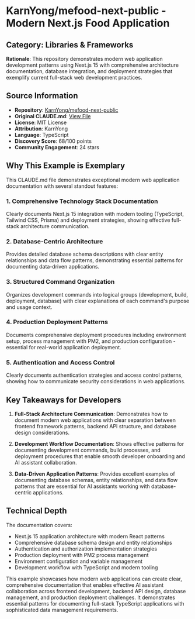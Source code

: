 # KarnYong/mefood-next-public - Modern Next.js Food Application

## Category: Libraries & Frameworks

**Rationale**: This repository demonstrates modern web application development patterns using Next.js 15 with comprehensive architecture documentation, database integration, and deployment strategies that exemplify current full-stack web development practices.

## Source Information

- **Repository**: [KarnYong/mefood-next-public](https://github.com/KarnYong/mefood-next-public)
- **Original CLAUDE.md**: [View File](https://github.com/KarnYong/mefood-next-public/blob/main/CLAUDE.md)
- **License**: MIT License
- **Attribution**: KarnYong
- **Language**: TypeScript
- **Discovery Score**: 68/100 points
- **Community Engagement**: 24 stars

## Why This Example is Exemplary

This CLAUDE.md file demonstrates exceptional modern web application documentation with several standout features:

### 1. Comprehensive Technology Stack Documentation
Clearly documents Next.js 15 integration with modern tooling (TypeScript, Tailwind CSS, Prisma) and deployment strategies, showing effective full-stack architecture communication.

### 2. Database-Centric Architecture
Provides detailed database schema descriptions with clear entity relationships and data flow patterns, demonstrating essential patterns for documenting data-driven applications.

### 3. Structured Command Organization
Organizes development commands into logical groups (development, build, deployment, database) with clear explanations of each command's purpose and usage context.

### 4. Production Deployment Patterns
Documents comprehensive deployment procedures including environment setup, process management with PM2, and production configuration - essential for real-world application deployment.

### 5. Authentication and Access Control
Clearly documents authentication strategies and access control patterns, showing how to communicate security considerations in web applications.

## Key Takeaways for Developers

1. **Full-Stack Architecture Communication**: Demonstrates how to document modern web applications with clear separation between frontend framework patterns, backend API structure, and database design considerations.

2. **Development Workflow Documentation**: Shows effective patterns for documenting development commands, build processes, and deployment procedures that enable smooth developer onboarding and AI assistant collaboration.

3. **Data-Driven Application Patterns**: Provides excellent examples of documenting database schemas, entity relationships, and data flow patterns that are essential for AI assistants working with database-centric applications.

## Technical Depth

The documentation covers:
- Next.js 15 application architecture with modern React patterns
- Comprehensive database schema design and entity relationships
- Authentication and authorization implementation strategies
- Production deployment with PM2 process management
- Environment configuration and variable management
- Development workflow with TypeScript and modern tooling

This example showcases how modern web applications can create clear, comprehensive documentation that enables effective AI assistant collaboration across frontend development, backend API design, database management, and production deployment challenges. It demonstrates essential patterns for documenting full-stack TypeScript applications with sophisticated data management requirements.
